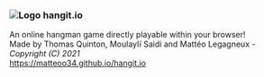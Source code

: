 ### ![Logo](https://matteoo34.github.io/hangit.io/favicon.ico) hangit.io
An online hangman game directly playable within your browser!  
Made by Thomas Quinton, Moulaylï Saidi and Mattéo Legagneux *- Copyright (C) 2021*  
https://matteoo34.github.io/hangit.io
